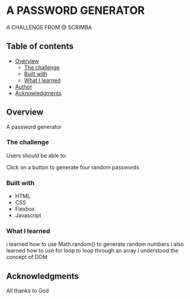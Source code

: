 #  A PASSWORD GENERATOR
A CHALLENGE FROM @ SCRIMBA

## Table of contents

- [Overview](#overview)
  - [The challenge](#the-challenge)
  - [Built with](#built-with)
  - [What I learned](#what-i-learned)
- [Author](#author)
- [Acknowledgments](#acknowledgments)


## Overview
A password generator
### The challenge

Users should be able to:

Click on a button to generate four random passwords




### Built with

- HTML
- CSS
- Flexbox
- Javascript
 


### What I learned

i learned how to use Math.random() to generate random numbers
i also learned how to use for loop to loop through an array
i understood the concept of DOM

## Acknowledgments
All thanks to God
